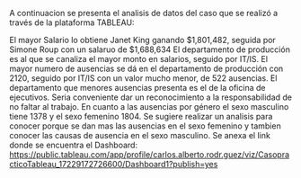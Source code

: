 A continuacion se presenta el analisis de datos del caso que se realizó a través de la plataforma TABLEAU:

El mayor Salario lo obtiene Janet King ganando $1,801,482, seguida por Simone Roup con un salaruo de $1,688,634
El departamento de producción es al que se canaliza el mayor monto en salarios, seguido por IT/IS.
El mayor numero de ausencias se dá en el departamento de producción con 2120, seguido por IT/IS con un valor mucho menor, de 522 ausencias. El departamento que menores ausencias presenta es el de la oficina de ejecutivos. Seria conveniente dar un reconocimiento a la responsabilidad de no faltar al trabajo.
En cuanto a las ausencias por género el sexo masculino tiene 1378 y el sexo femenino 1804. Se sugiere realizar un analisis para conocer porque se dan mas las ausencias en el sexo femenino y tambien conocer las causas de ausencia en el sexo masculino.
Se anexa el link donde se encuentra el Dashboard:
https://public.tableau.com/app/profile/carlos.alberto.rodr.guez/viz/CasopracticoTableau_17229172726600/Dashboard1?publish=yes 





